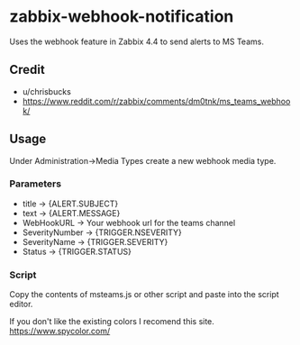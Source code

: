 # zabbix-webhook-notification
Uses the webhook feature in Zabbix 4.4 to send alerts to MS Teams.

## Credit
- u/chrisbucks
- https://www.reddit.com/r/zabbix/comments/dm0tnk/ms_teams_webhook/

## Usage
Under Administration->Media Types create a new webhook media type.

### Parameters
- title -> {ALERT.SUBJECT}
- text -> {ALERT.MESSAGE}
- WebHookURL -> Your webhook url for the teams channel
- SeverityNumber -> {TRIGGER.NSEVERITY}
- SeverityName -> {TRIGGER.SEVERITY}
- Status -> {TRIGGER.STATUS}

### Script
Copy the contents of msteams.js or other script and paste into the script editor.

If you don't like the existing colors I recomend this site. https://www.spycolor.com/

